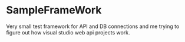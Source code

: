 # SampleFrameWork
Very small test framework for API and DB connections and me trying to figure out how visual studio web api projects work.
